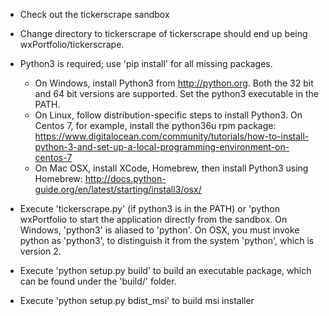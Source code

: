 - Check out the tickerscrape sandbox

- Change directory to tickerscrape
of tickerscrape should end up being wxPortfolio/tickerscrape.

- Python3 is required; use 'pip install' for all missing packages.
  - On Windows, install Python3 from http://python.org. Both the 32 bit and 64 bit versions are supported. Set the python3 executable in the PATH.
  - On Linux, follow distribution-specific steps to install Python3. On Centos 7, for example, install the python36u rpm package: https://www.digitalocean.com/community/tutorials/how-to-install-python-3-and-set-up-a-local-programming-environment-on-centos-7
  - On Mac OSX, install XCode, Homebrew, then install Python3 using Homebrew: http://docs.python-guide.org/en/latest/starting/install3/osx/ 
  
- Execute 'tickerscrape.py' (if python3 is in the PATH) or 'python wxPortfolio to start the application directly from the sandbox. On Windows, 'python3' is aliased to 'python'. On OSX, you must invoke python as 'python3', to distinguish it from the system 'python', which is version 2.
  
- Execute 'python setup.py build' to build an executable package, which can be
found under the 'build/<cpu-target>' folder.

- Execute 'python setup.py bdist_msi' to build msi installer
